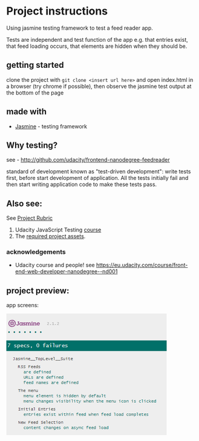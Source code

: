 # Project instructions

Using jasmine testing framework to test a feed reader app.

Tests are independent and test function of the app e.g. that entries exist, that feed loading occurs, that elements are hidden when they should be.

## getting started
clone the project  with `git clone <insert url here>` and open index.html in a browser (try chrome if possible), then observe the jasmine test output at the bottom of the page


## made with
* [Jasmine](http://jasmine.github.io/) - testing framework


## Why testing?
see - http://github.com/udacity/frontend-nanodegree-feedreader

standard of development known as "test-driven development": write tests first, before start development of application. All the tests initially fail and then start writing application code to make these tests pass.

## Also see: 
See [Project Rubric](https://review.udacity.com/#!/projects/3442558598/rubric)

1. Udacity JavaScript Testing [course](https://www.udacity.com/course/ud549)
2. The [required project assets](http://github.com/udacity/frontend-nanodegree-feedreader).

### acknowledgements

* Udacity course and people! see https://eu.udacity.com/course/front-end-web-developer-nanodegree--nd001

## project preview:

app screens:

![image of app testing screen](./readme-img-1.PNG "app testing screen")